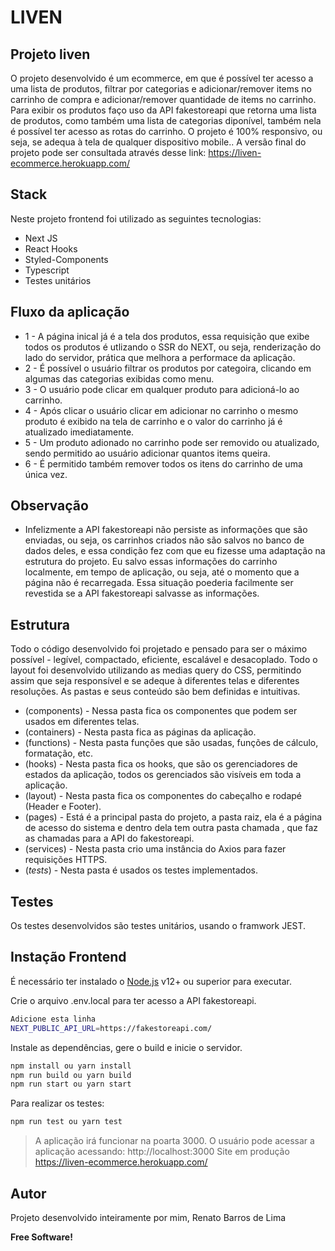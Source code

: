 # LIVEN
## Projeto liven

O projeto desenvolvido é um ecommerce, em que é possível ter acesso a uma lista de produtos, filtrar por categorias e adicionar/remover items no carrinho de compra e adicionar/remover quantidade de items no carrinho.
Para exibir os produtos faço uso da API fakestoreapi que retorna uma lista de produtos, como também uma lista de categorias diponível, também nela é possível ter acesso as rotas do carrinho.
O projeto é 100% responsivo, ou seja, se adequa à tela de qualquer dispositivo mobile..
A versão final do projeto pode ser consultada através desse link: <https://liven-ecommerce.herokuapp.com/>

## Stack
Neste projeto frontend foi utilizado as seguintes tecnologias:
- Next JS
- React Hooks
- Styled-Components
- Typescript
- Testes unitários

## Fluxo da aplicação

- 1 - A página inical já é a tela dos produtos, essa requisição que exibe todos os produtos é utlizando o SSR do NEXT, ou seja, renderização do lado do servidor, prática que melhora a performace da aplicação.
- 2 - É possível o usuário filtrar os produtos por categoira, clicando em algumas das categorias exibidas como menu.
- 3 - O usuário pode clicar em qualquer produto para adicioná-lo ao carrinho. 
- 4 - Após clicar o usuário clicar em adicionar no carrinho o mesmo produto é exibido na tela de carrinho e o valor do carrinho já é atualizado imediatamente.
- 5 - Um produto adionado no carrinho pode ser removido ou atualizado, sendo permitido ao usuário adicionar quantos items queira.
- 6 - É permitido também remover todos os itens do carrinho de uma única vez.


## Observação

- Infelizmente a API fakestoreapi  não persiste as informações que são enviadas, ou seja, os carrinhos criados não são salvos no banco de dados deles, e essa condição fez com que eu fizesse uma adaptação na estrutura do projeto. Eu salvo essas informações do carrinho localmente, em tempo de aplicação, ou seja, até o momento que a página não é recarregada. Essa situação poederia facilmente ser revestida se a API fakestoreapi salvasse as informações.


## Estrutura
Todo o código desenvolvido foi projetado e pensado para ser o máximo possível - legível, compactado, eficiente, escalável e desacoplado.
Todo o layout foi desenvolvido utilizando as medias query do CSS, permitindo assim que seja responsível e se adeque à diferentes telas e diferentes resoluções.
As pastas e seus conteúdo são bem definidas e intuitivas.
- (components) - Nessa pasta fica os componentes que podem ser usados em diferentes telas.
- (containers) - Nesta pasta fica as páginas da aplicação.
- (functions) - Nesta pasta funções que são usadas, funções de cálculo, formatação, etc.
- (hooks) - Nesta pasta fica os hooks, que são os gerenciadores de estados da aplicação, todos os gerenciados são visíveis em toda a aplicação.
- (layout) - Nesta pasta fica os componentes do cabeçalho e rodapé (Header e Footer).
- (pages) - Está é a principal pasta do projeto, a pasta raiz, ela é a página de acesso do sistema e dentro dela tem outra pasta chamada <api>, que faz as chamadas para a API do fakestoreapi.
- (services) - Nesta pasta crio uma instância do Axios para fazer requisições HTTPS.
- (_tests_) - Nesta pasta é usados os testes implementados.

## Testes

Os testes desenvolvidos são testes unitários, usando o framwork JEST.

## Instação Frontend

É necessário ter instalado o [Node.js](https://nodejs.org/) v12+ ou superior para executar.

Crie  o arquivo .env.local para ter acesso a API fakestoreapi.

```sh
Adicione esta linha
NEXT_PUBLIC_API_URL=https://fakestoreapi.com/
```
Instale as dependências, gere o build e inicie o servidor.

```sh
npm install ou yarn install
npm run build ou yarn build
npm run start ou yarn start
```

Para realizar os testes:

```sh
npm run test ou yarn test
```
> A aplicação irá funcionar na poarta 3000.
> O usuário pode acessar a aplicação acessando: http://localhost:3000
> Site em produção <https://liven-ecommerce.herokuapp.com/>



## Autor

Projeto desenvolvido inteiramente por mim, Renato Barros de Lima

**Free Software!**

